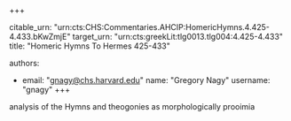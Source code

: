 +++


citable_urn: "urn:cts:CHS:Commentaries.AHCIP:HomericHymns.4.425-4.433.bKwZmjE"
target_urn: "urn:cts:greekLit:tlg0013.tlg004:4.425-4.433"
title: "Homeric Hymns To Hermes 425-433"

authors:
- email: "gnagy@chs.harvard.edu"
  name: "Gregory Nagy"
  username: "gnagy"
+++

<p>analysis of the Hymns and theogonies as morphologically prooimia</p>